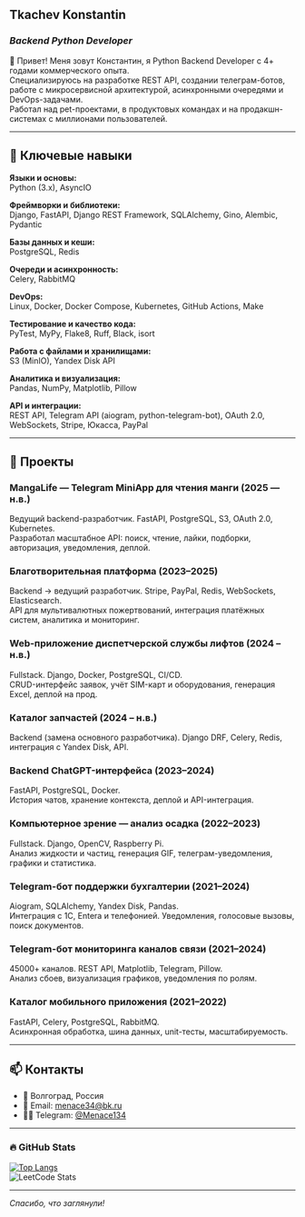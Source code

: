 ## Tkachev Konstantin
### ___Backend Python Developer___

👋 Привет! Меня зовут Константин, я Python Backend Developer с 4+ годами коммерческого опыта.  
Специализируюсь на разработке REST API, создании телеграм-ботов, работе с микросервисной архитектурой, асинхронными очередями и DevOps-задачами.  
Работал над pet-проектами, в продуктовых командах и на продакшн-системах с миллионами пользователей.

---

## 🧰 Ключевые навыки

**Языки и основы:**  
Python (3.x), AsyncIO

**Фреймворки и библиотеки:**  
Django, FastAPI, Django REST Framework, SQLAlchemy, Gino, Alembic, Pydantic

**Базы данных и кеши:**  
PostgreSQL, Redis

**Очереди и асинхронность:**  
Celery, RabbitMQ

**DevOps:**  
Linux, Docker, Docker Compose, Kubernetes, GitHub Actions, Make

**Тестирование и качество кода:**  
PyTest, MyPy, Flake8, Ruff, Black, isort

**Работа с файлами и хранилищами:**  
S3 (MinIO), Yandex Disk API

**Аналитика и визуализация:**  
Pandas, NumPy, Matplotlib, Pillow

**API и интеграции:**  
REST API, Telegram API (aiogram, python-telegram-bot), OAuth 2.0, WebSockets, Stripe, Юкасса, PayPal

---

## 💼 Проекты

### MangaLife — Telegram MiniApp для чтения манги (2025 — н.в.)
Ведущий backend-разработчик. FastAPI, PostgreSQL, S3, OAuth 2.0, Kubernetes.  
Разработал масштабное API: поиск, чтение, лайки, подборки, авторизация, уведомления, деплой.  

### Благотворительная платформа (2023–2025)
Backend → ведущий разработчик. Stripe, PayPal, Redis, WebSockets, Elasticsearch.  
API для мультивалютных пожертвований, интеграция платёжных систем, аналитика и мониторинг.

### Web-приложение диспетчерской службы лифтов (2024 – н.в.)
Fullstack. Django, Docker, PostgreSQL, CI/CD.  
CRUD-интерфейс заявок, учёт SIM-карт и оборудования, генерация Excel, деплой на прод.

### Каталог запчастей (2024 – н.в.)
Backend (замена основного разработчика). Django DRF, Celery, Redis, интеграция с Yandex Disk, API.

### Backend ChatGPT-интерфейса (2023–2024)
FastAPI, PostgreSQL, Docker.  
История чатов, хранение контекста, деплой и API-интеграция.

### Компьютерное зрение — анализ осадка (2022–2023)
Fullstack. Django, OpenCV, Raspberry Pi.  
Анализ жидкости и частиц, генерация GIF, телеграм-уведомления, графики и статистика.

### Telegram-бот поддержки бухгалтерии (2021–2024)
Aiogram, SQLAlchemy, Yandex Disk, Pandas.  
Интеграция с 1С, Entera и телефонией. Уведомления, голосовые вызовы, поиск документов.

### Telegram-бот мониторинга каналов связи (2021–2024)
45000+ каналов. REST API, Matplotlib, Telegram, Pillow.  
Анализ сбоев, визуализация графиков, уведомления по ролям.

### Каталог мобильного приложения (2021–2022)
FastAPI, Celery, PostgreSQL, RabbitMQ.  
Асинхронная обработка, шина данных, unit-тесты, масштабируемость.

---

## 📫 Контакты

- 📍 Волгоград, Россия  
- 📧 Email: menace34@bk.ru
- 🧑‍💻 Telegram: [@Menace134](https://t.me/Menace134)  

---

### 🔥 GitHub Stats  
[![Top Langs](https://github-readme-stats.vercel.app/api/top-langs/?username=firefly134&theme=dark&layout=compact)](https://github.com/anuraghazra/github-readme-stats)  
![LeetCode Stats](https://leetcard.jacoblin.cool/FireFly134?theme=dark&font=Crimson%20Pro&ext=contest)

---

_Спасибо, что заглянули!_
